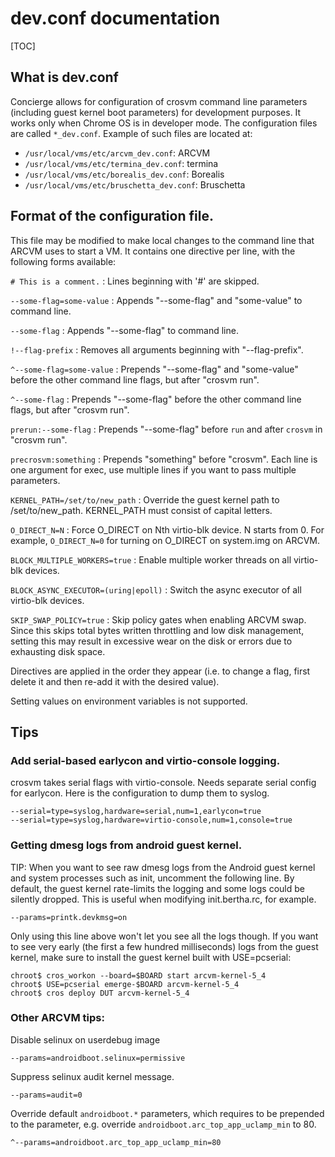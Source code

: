 # dev.conf documentation

[TOC]

## What is dev.conf

Concierge allows for configuration of crosvm command line parameters (including
guest kernel boot parameters) for development purposes. It works only when
Chrome OS is in developer mode. The configuration files are called `*_dev.conf`.
Example of such files are located at:

-   `/usr/local/vms/etc/arcvm_dev.conf`: ARCVM
-   `/usr/local/vms/etc/termina_dev.conf`: termina
-   `/usr/local/vms/etc/borealis_dev.conf`: Borealis
-   `/usr/local/vms/etc/bruschetta_dev.conf`: Bruschetta

## Format of the configuration file.

This file may be modified to make local changes to the command line that ARCVM
uses to start a VM. It contains one directive per line, with the following forms
available:

`# This is a comment.`
:   Lines beginning with '#' are skipped.

`--some-flag=some-value`
:   Appends "--some-flag" and "some-value" to command line.

`--some-flag`
:   Appends "--some-flag" to command line.

`!--flag-prefix`
:   Removes all arguments beginning with "--flag-prefix".

`^--some-flag=some-value`
:   Prepends "--some-flag" and "some-value" before the other command line flags,
    but after "crosvm run".

`^--some-flag`
:   Prepends "--some-flag" before the other command line flags, but after
    "crosvm run".

`prerun:--some-flag`
:   Prepends "--some-flag" before `run` and after `crosvm` in "crosvm run".

`precrosvm:something`
:   Prepends "something" before "crosvm". Each line is one argument for exec,
    use multiple lines if you want to pass multiple parameters.

`KERNEL_PATH=/set/to/new_path`
:   Override the guest kernel path to /set/to/new_path. KERNEL_PATH must consist
    of capital letters.

`O_DIRECT_N=N`
:   Force O_DIRECT on Nth virtio-blk device. N starts from 0. For example,
    `O_DIRECT_N=0` for turning on O_DIRECT on system.img on ARCVM.

`BLOCK_MULTIPLE_WORKERS=true`
:   Enable multiple worker threads on all virtio-blk devices.

`BLOCK_ASYNC_EXECUTOR=(uring|epoll)`
:   Switch the async executor of all virtio-blk devices.

`SKIP_SWAP_POLICY=true`
:   Skip policy gates when enabling ARCVM swap. Since this skips total bytes
    written throttling and low disk management, setting this may result in
    excessive wear on the disk or errors due to exhausting disk space.

Directives are applied in the order they appear (i.e. to change a flag, first
delete it and then re-add it with the desired value).

Setting values on environment variables is not supported.

## Tips

### Add serial-based earlycon and virtio-console logging.

crosvm takes serial flags with virtio-console. Needs separate serial config for
earlycon. Here is the configuration to dump them to syslog.

```
--serial=type=syslog,hardware=serial,num=1,earlycon=true
--serial=type=syslog,hardware=virtio-console,num=1,console=true
```

### Getting dmesg logs from android guest kernel.

TIP: When you want to see raw dmesg logs from the Android guest kernel and
system processes such as init, uncomment the following line. By default, the
guest kernel rate-limits the logging and some logs could be silently dropped.
This is useful when modifying init.bertha.rc, for example.

```
--params=printk.devkmsg=on
```

Only using this line above won't let you see all the logs though. If you want to
see very early (the first a few hundred milliseconds) logs from the guest
kernel, make sure to install the guest kernel built with USE=pcserial:

```
chroot$ cros_workon --board=$BOARD start arcvm-kernel-5_4
chroot$ USE=pcserial emerge-$BOARD arcvm-kernel-5_4
chroot$ cros deploy DUT arcvm-kernel-5_4
```

### Other ARCVM tips:

Disable selinux on userdebug image

```
--params=androidboot.selinux=permissive
```

Suppress selinux audit kernel message.

```
--params=audit=0
```

Override default `androidboot.*` parameters, which requires to be prepended to
the parameter, e.g. override `androidboot.arc_top_app_uclamp_min` to 80.

```
^--params=androidboot.arc_top_app_uclamp_min=80
```
